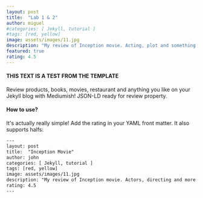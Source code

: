 ```yaml
---
layout: post
title:  "Lab 1 & 2"
author: miguel
#categories: [ Jekyll, tutorial ]
#tags: [red, yellow]
image: assets/images/11.jpg
description: "My review of Inception movie. Acting, plot and something else in this short description."
featured: true
rating: 4.5
---
```

#### THIS TEXT IS A TEST FROM THE TEMPLATE

Review products, books, movies, restaurant and anything you like on your Jekyll blog with Mediumish! JSON-LD ready for review property.

#### How to use?

It's actually really simple! Add the rating in your YAML front matter. It also supports halfs:

```html
---
layout: post
title:  "Inception Movie"
author: john
categories: [ Jekyll, tutorial ]
tags: [red, yellow]
image: assets/images/11.jpg
description: "My review of Inception movie. Actors, directing and more."
rating: 4.5
---
```
